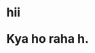 <!DOCOTYPE html>
<html lang="en">
    <head>
        <meta charset="UTF-8">
        <meta name="viewport"
        content="width=device-width,initial-scale=1.0">
        <title>who are you</title>
            <link rel="stylesheet"
            href="style.css">
    </head>
<body><h1>hii <welcome>
    <p>Kya ho raha h.<p>
        <script
        src="script.js"></script>
    
    


